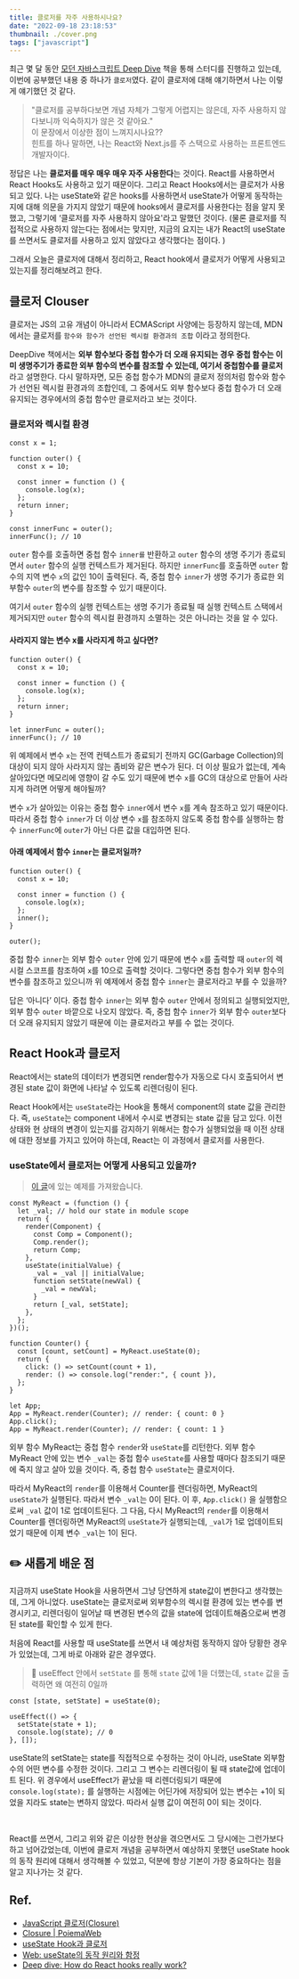 ```yaml
---
title: 클로저를 자주 사용하시나요?
date: "2022-09-18 23:18:53"
thumbnail: ./cover.png
tags: ["javascript"]
---
```


최근 몇 달 동안 [모던 자바스크립트 Deep Dive](http://www.yes24.com/Product/Goods/92742567) 책을 통해 스터디를 진행하고 있는데, 이번에 공부했던 내용 중 하나가 `클로저`였다. 같이 클로저에 대해 얘기하면서 나는 이렇게 얘기했던 것 같다.

> "클로저를 공부하다보면 개념 자체가 그렇게 어렵지는 않은데, 자주 사용하지 않다보니까 익숙하지가 않은 것 같아요."
> <br>
> 이 문장에서 이상한 점이 느껴지시나요??
> <br>
> 힌트를 하나 말하면, 나는 React와 Next.js를 주 스택으로 사용하는 프론트엔드 개발자이다.

정답은 나는 **클로저를 매우 매우 매우 자주 사용한다**는 것이다. React를 사용하면서 React Hooks도 사용하고 있기 때문이다. 그리고 React Hooks에서는 클로저가 사용되고 있다. 나는 useState와 같은 hooks를 사용하면서 useState가 어떻게 동작하는지에 대해 의문을 가지지 않았기 때문에 hooks에서 클로저를 사용한다는 점을 알지 못했고, 그렇기에 ‘클로저를 자주 사용하지 않아요'라고 말했던 것이다. (물론 클로저를 직접적으로 사용하지 않는다는 점에서는 맞지만, 지금의 요지는 내가 React의 useState를 쓰면서도 클로저를 사용하고 있지 않았다고 생각했다는 점이다. )

그래서 오늘은 클로저에 대해서 정리하고, React hook에서 클로저가 어떻게 사용되고 있는지를 정리해보려고 한다.

## 클로저 Clouser

클로저는 JS의 고유 개념이 아니라서 ECMAScript 사양에는 등장하지 않는데, MDN에서는 클로저를 `함수와 함수가 선언된 렉시컬 환경과의 조합` 이라고 정의한다.

DeepDive 책에서는 **외부 함수보다 중첩 함수가 더 오래 유지되는 경우 중첩 함수는 이미 생명주기가 종료한 외부 함수의 변수를 참조할 수 있는데, 여기서 중첩함수를 클로저**라고 설명한다. 다시 말하자면, 모든 중첩 함수가 MDN의 클로저 정의처럼 함수와 함수가 선언된 렉시컬 환경과의 조합인데, 그 중에서도 외부 함수보다 중첩 함수가 더 오래 유지되는 경우에서의 중첩 함수만 클로저라고 보는 것이다.

### 클로저와 렉시컬 환경

```tsx
const x = 1;

function outer() {
  const x = 10;

  const inner = function () {
    console.log(x);
  };
  return inner;
}

const innerFunc = outer();
innerFunc(); // 10
```

`outer` 함수를 호출하면 중첩 함수 `inner를` 반환하고 `outer` 함수의 생명 주기가 종료되면서 `outer` 함수의 실행 컨텍스트가 제거된다. 하지만 `innerFunc`를 호출하면 `outer` 함수의 지역 변수 `x`의 값인 10이 출력된다. 즉, 중첩 함수 `inner`가 생명 주기가 종료한 외부함수 `outer`의 변수를 참조할 수 있기 때문이다.

여기서 `outer` 함수의 실행 컨텍스트는 생명 주기가 종료될 때 실행 컨텍스트 스택에서 제거되지만 `outer` 함수의 렉시컬 환경까지 소멸하는 것은 아니라는 것을 알 수 있다.

#### 사라지지 않는 변수 x를 사라지게 하고 싶다면?

```tsx
function outer() {
  const x = 10;

  const inner = function () {
    console.log(x);
  };
  return inner;
}

let innerFunc = outer();
innerFunc(); // 10
```

위 예제에서 변수 `x`는 전역 컨텍스트가 종료되기 전까지 GC(Garbage Collection)의 대상이 되지 않아 사라지지 않는 좀비와 같은 변수가 된다. 더 이상 필요가 없는데, 계속 살아있다면 메모리에 영향이 갈 수도 있기 때문에 변수 `x`를 GC의 대상으로 만들어 사라지게 하려면 어떻게 해야될까?

변수 `x`가 살아있는 이유는 중첩 함수 `inner`에서 변수 `x`를 계속 참조하고 있기 때문이다. 따라서 중첩 함수 `inner`가 더 이상 변수 `x`를 참조하지 않도록 중첩 함수를 실행하는 함수 `innerFunc`에 `outer`가 아닌 다른 값을 대입하면 된다.

#### 아래 예제에서 함수 `inner`는 클로저일까?

```tsx
function outer() {
  const x = 10;

  const inner = function () {
    console.log(x);
  };
  inner();
}

outer();
```

중첩 함수 `inner`는 외부 함수 `outer` 안에 있기 때문에 변수 `x`를 출력할 때 `outer`의 렉시컬 스코프를 참조하여 `x`를 10으로 출력할 것이다. 그렇다면 중첩 함수가 외부 함수의 변수를 참조하고 있으니까 위 예제에서 중첩 함수 `inner`는 클로저라고 부를 수 있을까?

답은 ‘아니다’ 이다. 중첩 함수 `inner`는 외부 함수 `outer` 안에서 정의되고 실행되었지만, 외부 함수 `outer` 바깥으로 나오지 않았다. 즉, 중첩 함수 `inner`가 외부 함수 `outer`보다 더 오래 유지되지 않았기 때문에 이는 클로저라고 부를 수 없는 것이다.

## React Hook과 클로저

React에서는 state의 데이터가 변경되면 render함수가 자동으로 다시 호출되어서 변경된 state 값이 화면에 나타날 수 있도록 리렌더링이 된다.

React Hook에서는 `useState`라는 Hook을 통해서 component의 state 값을 관리한다. 즉, `useState`는 component 내에서 수시로 변경되는 state 값을 담고 있다. 이전 상태와 현 상태의 변경이 있는지를 감지하기 위해서는 함수가 실행되었을 때 이전 상태에 대한 정보를 가지고 있어야 하는데, React는 이 과정에서 클로저를 사용한다.

### useState에서 클로저는 어떻게 사용되고 있을까?

> [이 글](https://www.netlify.com/blog/2019/03/11/deep-dive-how-do-react-hooks-really-work/)에 있는 예제를 가져왔습니다.

```tsx
const MyReact = (function () {
  let _val; // hold our state in module scope
  return {
    render(Component) {
      const Comp = Component();
      Comp.render();
      return Comp;
    },
    useState(initialValue) {
      _val = _val || initialValue;
      function setState(newVal) {
        _val = newVal;
      }
      return [_val, setState];
    },
  };
})();

function Counter() {
  const [count, setCount] = MyReact.useState(0);
  return {
    click: () => setCount(count + 1),
    render: () => console.log("render:", { count }),
  };
}

let App;
App = MyReact.render(Counter); // render: { count: 0 }
App.click();
App = MyReact.render(Counter); // render: { count: 1 }
```

외부 함수 MyReact는 중첩 함수 `render`와 `useState`를 리턴한다. 외부 함수 MyReact 안에 있는 변수 `_val`는 중첩 함수 `useState`를 사용할 때마다 참조되기 때문에 죽지 않고 살아 있을 것이다. 즉, 중첩 함수 `useState`는 클로저이다.

따라서 MyReact의 `render`를 이용해서 Counter를 렌더링하면, MyReact의 `useState`가 실행된다. 따라서 변수 `_val`는 0이 된다. 이 후, `App.click()` 을 실행함으로써 `_val` 값이 1로 업데이트된다. 그 다음, 다시 MyReact의 `render`를 이용해서 Counter를 렌더링하면 MyReact의 `useState`가 실행되는데, `_val`가 1로 업데이트되었기 때문에 이제 변수 `_val`는 1이 된다.

## ✏️ 새롭게 배운 점

지금까지 useState Hook을 사용하면서 그냥 당연하게 state값이 변한다고 생각했는데, 그게 아니었다. useState는 클로저로써 외부함수의 렉시컬 환경에 있는 변수를 변경시키고, 리렌더링이 일어날 때 변경된 변수의 값을 state에 업데이트해줌으로써 변경된 state를 확인할 수 있게 한다.

처음에 React를 사용할 때 useState를 쓰면서 내 예상처럼 동작하지 않아 당황한 경우가 있었는데, 그게 바로 아래와 같은 경우였다.

> 🤔 useEffect 안에서 `setState` 를 통해 `state` 값에 1을 더했는데, `state` 값을 출력하면 왜 여전히 0일까

```tsx
const [state, setState] = useState(0);

useEffect(() => {
  setState(state + 1);
  console.log(state); // 0
}, []);
```

useState의 setState는 state를 직접적으로 수정하는 것이 아니라, useState 외부함수의 어떤 변수를 수정한 것이다. 그리고 그 변수는 리렌더링이 될 때 state값에 업데이트 된다. 위 경우에서 useEffect가 끝났을 때 리렌더링되기 때문에 `console.log(state);` 를 실행하는 시점에는 어딘가에 저장되어 있는 변수는 +1이 되었을 지라도 state는 변하지 않았다. 따라서 실행 값이 여전히 0이 되는 것이다.

<br>

React를 쓰면서, 그리고 위와 같은 이상한 현상을 겪으면서도 그 당시에는 그런가보다 하고 넘어갔었는데, 이번에 클로저 개념을 공부하면서 예상하지 못했던 useState hook의 동작 원리에 대해서 생각해볼 수 있었고, 덕분에 항상 기본이 가장 중요하다는 점을 알고 지나가는 것 같다.

## Ref.

- [JavaScript 클로저(Closure)](https://hyunseob.github.io/2016/08/30/javascript-closure/)
- [Closure | PoiemaWeb](https://poiemaweb.com/js-closure)
- [useState Hook과 클로저](https://velog.io/@ggong/useState-Hook%EA%B3%BC-%ED%81%B4%EB%A1%9C%EC%A0%80)
- [Web: useState의 동작 원리와 함정](https://medium.com/hcleedev/web-usestate%EC%9D%98-%EB%8F%99%EC%9E%91-%EC%9B%90%EB%A6%AC%EC%99%80-%ED%95%A8%EC%A0%95-7b4825c16b9)
- [Deep dive: How do React hooks really work?](https://www.netlify.com/blog/2019/03/11/deep-dive-how-do-react-hooks-really-work/)
